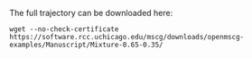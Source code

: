 The full trajectory can be downloaded here: 

```
wget --no-check-certificate https://software.rcc.uchicago.edu/mscg/downloads/openmscg-examples/Manuscript/Mixture-0.65-0.35/
```

